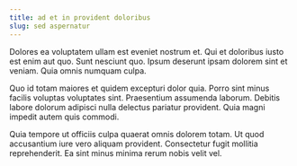 ```yaml
---
title: ad et in provident doloribus
slug: sed aspernatur
---
```


Dolores ea voluptatem ullam est eveniet nostrum et. Qui et doloribus iusto est enim aut quo. Sunt nesciunt quo. Ipsum deserunt ipsam dolorem sint et veniam. Quia omnis numquam culpa.

Quo id totam maiores et quidem excepturi dolor quia. Porro sint minus facilis voluptas voluptates sint. Praesentium assumenda laborum. Debitis labore dolorum adipisci nulla delectus pariatur provident. Quia magni impedit autem quis commodi.

Quia tempore ut officiis culpa quaerat omnis dolorem totam. Ut quod accusantium iure vero aliquam provident. Consectetur fugit mollitia reprehenderit. Ea sint minus minima rerum nobis velit vel.
